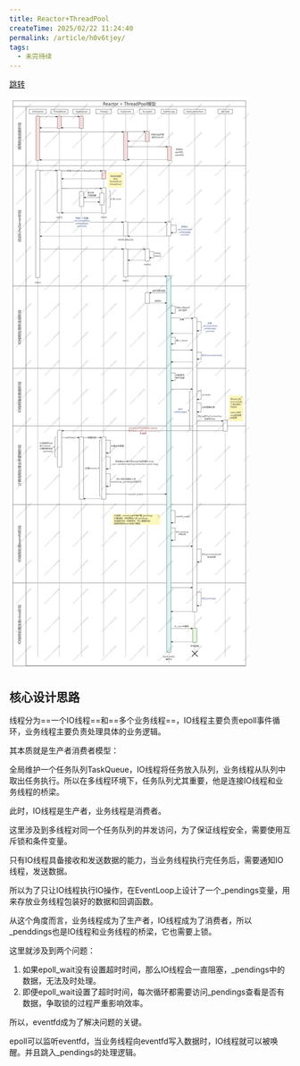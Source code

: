 ```yaml
---
title: Reactor+ThreadPool
createTime: 2025/02/22 11:24:40
permalink: /article/h0v6tjey/
tags:
  - 未完待续
---
```


<a href="/Reactor+ThreadPool/Reactor+ThreadPool.pdf" target="_blank">跳转</a>

![](/Reactor+ThreadPool/EchoServer.jpg)

## 核心设计思路

线程分为==一个IO线程==和==多个业务线程==，IO线程主要负责epoll事件循环，业务线程主要负责处理具体的业务逻辑。

其本质就是生产者消费者模型：

全局维护一个任务队列TaskQueue，IO线程将任务放入队列，业务线程从队列中取出任务执行。所以在多线程环境下，任务队列尤其重要，他是连接IO线程和业务线程的桥梁。

此时，IO线程是生产者，业务线程是消费者。

这里涉及到多线程对同一个任务队列的并发访问，为了保证线程安全，需要使用互斥锁和条件变量。

只有IO线程具备接收和发送数据的能力，当业务线程执行完任务后，需要通知IO线程，发送数据。

所以为了只让IO线程执行IO操作，在EventLoop上设计了一个_pendings变量，用来存放业务线程包装好的数据和回调函数。

从这个角度而言，业务线程成为了生产者，IO线程成为了消费者，所以_penddings也是IO线程和业务线程的桥梁，它也需要上锁。

这里就涉及到两个问题：
1. 如果epoll_wait没有设置超时时间，那么IO线程会一直阻塞，_pendings中的数据，无法及时处理。
2. 即便epoll_wait设置了超时时间，每次循环都需要访问_pendings查看是否有数据，争取锁的过程严重影响效率。

所以，eventfd成为了解决问题的关键。

epoll可以监听eventfd，当业务线程向eventfd写入数据时，IO线程就可以被唤醒。并且跳入_pendings的处理逻辑。
